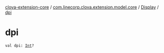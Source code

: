 [clova-extension-core](../../index.md) / [com.linecorp.clova.extension.model.core](../index.md) / [Display](index.md) / [dpi](./dpi.md)

# dpi

`val dpi: `[`Int`](https://kotlinlang.org/api/latest/jvm/stdlib/kotlin/-int/index.html)`?`